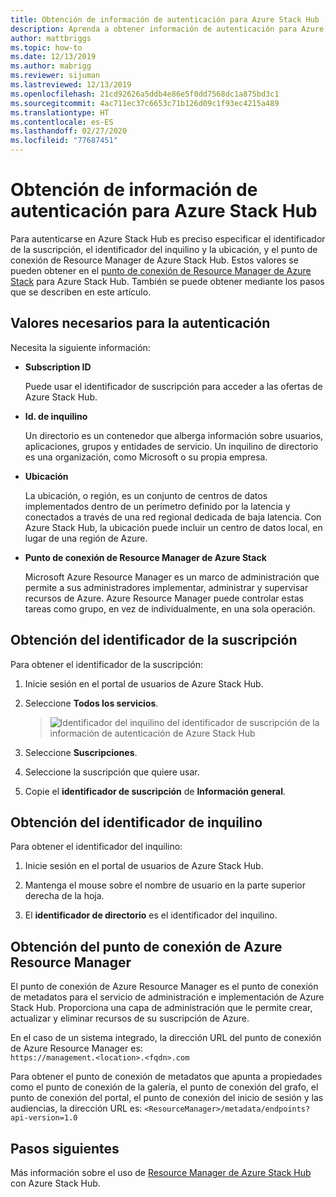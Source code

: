 ```yaml
---
title: Obtención de información de autenticación para Azure Stack Hub
description: Aprenda a obtener información de autenticación para Azure Stack Hub
author: mattbriggs
ms.topic: how-to
ms.date: 12/13/2019
ms.author: mabrigg
ms.reviewer: sijuman
ms.lastreviewed: 12/13/2019
ms.openlocfilehash: 21cd92626a5ddb4e86e5f0dd7568dc1a875bd3c1
ms.sourcegitcommit: 4ac711ec37c6653c71b126d09c1f93ec4215a489
ms.translationtype: HT
ms.contentlocale: es-ES
ms.lasthandoff: 02/27/2020
ms.locfileid: "77687451"
---
```

# <a name="get-authentication-information-for-azure-stack-hub"></a>Obtención de información de autenticación para Azure Stack Hub

Para autenticarse en Azure Stack Hub es preciso especificar el identificador de la suscripción, el identificador del inquilino y la ubicación, y el punto de conexión de Resource Manager de Azure Stack Hub. Estos valores se pueden obtener en el [punto de conexión de Resource Manager de Azure Stack](https://docs.microsoft.com/azure-stack/user/azure-stack-version-profiles-ruby?view=azs-1910#the-azure-stack-hub-resource-manager-endpoint) para Azure Stack Hub. También se puede obtener mediante los pasos que se describen en este artículo.

## <a name="values-needed-to-authenticate"></a>Valores necesarios para la autenticación

Necesita la siguiente información:

-   **Subscription ID**  

    Puede usar el identificador de suscripción para acceder a las ofertas de Azure Stack Hub.

-   **Id. de inquilino**

    Un directorio es un contenedor que alberga información sobre usuarios, aplicaciones, grupos y entidades de servicio. Un inquilino de directorio es una organización, como Microsoft o su propia empresa.

-   **Ubicación**

    La ubicación, o región, es un conjunto de centros de datos implementados dentro de un perímetro definido por la latencia y conectados a través de una red regional dedicada de baja latencia. Con Azure Stack Hub, la ubicación puede incluir un centro de datos local, en lugar de una región de Azure.

-   **Punto de conexión de Resource Manager de Azure Stack**

    Microsoft Azure Resource Manager es un marco de administración que permite a sus administradores implementar, administrar y supervisar recursos de Azure. Azure Resource Manager puede controlar estas tareas como grupo, en vez de individualmente, en una sola operación.

## <a name="get-the-subscription-id"></a>Obtención del identificador de la suscripción

Para obtener el identificador de la suscripción:

1.  Inicie sesión en el portal de usuarios de Azure Stack Hub.

2.  Seleccione **Todos los servicios**.

    > ![Identificador del inquilino del identificador de suscripción de la información de autenticación de Azure Stack Hub](./media/authenticate-azure-stack-hub/azure-stack-hub-auth-info.png)

3.  Seleccione **Suscripciones**.

4.  Seleccione la suscripción que quiere usar.

5.  Copie el **identificador de suscripción** de **Información general**.

## <a name="get-the-tenant-id"></a>Obtención del identificador de inquilino

Para obtener el identificador del inquilino:

1.  Inicie sesión en el portal de usuarios de Azure Stack Hub.

2.  Mantenga el mouse sobre el nombre de usuario en la parte superior derecha de la hoja.

3.  El **identificador de directorio** es el identificador del inquilino.

## <a name="get-the-azure-resource-manager-endpoint"></a>Obtención del punto de conexión de Azure Resource Manager

El punto de conexión de Azure Resource Manager es el punto de conexión de metadatos para el servicio de administración e implementación de Azure Stack Hub. Proporciona una capa de administración que le permite crear, actualizar y eliminar recursos de su suscripción de Azure.

En el caso de un sistema integrado, la dirección URL del punto de conexión de Azure Resource Manager es:<br>`https://management.<location>.<fqdn>.com`

Para obtener el punto de conexión de metadatos que apunta a propiedades como el punto de conexión de la galería, el punto de conexión del grafo, el punto de conexión del portal, el punto de conexión del inicio de sesión y las audiencias, la dirección URL es: `<ResourceManager>/metadata/endpoints?api-version=1.0`

## <a name="next-steps"></a>Pasos siguientes

Más información sobre el uso de [Resource Manager de Azure Stack Hub](https://docs.microsoft.com/azure-stack/user/azure-stack-version-profiles?view=azs-1910) con Azure Stack Hub.
